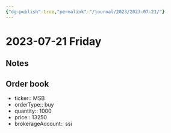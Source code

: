 ```yaml
---
{"dg-publish":true,"permalink":"/journal/2023/2023-07-21/"}
---
```


# 2023-07-21 Friday

## Notes

## Order book

- ticker:: MSB
- orderType:: buy
- quantity:: 1000
- price:: 13250
- brokerageAccount:: ssi
